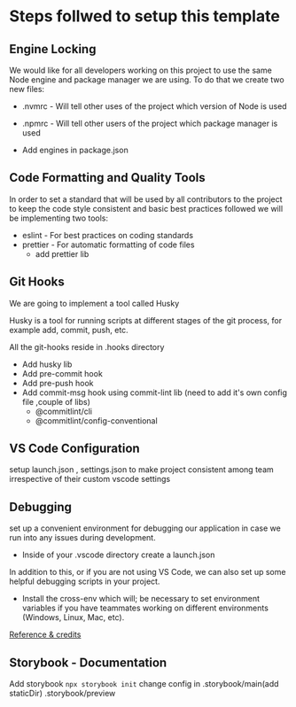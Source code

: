 # Steps follwed to setup this template

## Engine Locking

We would like for all developers working on this project to use the same Node engine and package manager we are using. To do that we create two new files:

- .nvmrc - Will tell other uses of the project which version of Node is used
- .npmrc - Will tell other users of the project which package manager is used

- Add engines in package.json

## Code Formatting and Quality Tools

In order to set a standard that will be used by all contributors to the project to keep the code style consistent and basic best practices followed we will be implementing two tools:

- eslint - For best practices on coding standards
- prettier - For automatic formatting of code files
  - add prettier lib

## Git Hooks

We are going to implement a tool called Husky

Husky is a tool for running scripts at different stages of the git process, for example add, commit, push, etc.

All the git-hooks reside in .hooks directory

- Add husky lib
- Add pre-commit hook
- Add pre-push hook
- Add commit-msg hook using commit-lint lib (need to add it's own config file ,couple of libs)
  - @commitlint/cli
  - @commitlint/config-conventional

## VS Code Configuration

setup launch.json , settings.json to make project consistent among team irrespective of their custom vscode settings

## Debugging

set up a convenient environment for debugging our application in case we run into any issues during development.

- Inside of your .vscode directory create a launch.json

In addition to this, or if you are not using VS Code, we can also set up some helpful debugging scripts in your project.

- Install the cross-env which will; be necessary to set environment variables if you have teammates working on different environments (Windows, Linux, Mac, etc).

[Reference & credits](https://dev.to/alexeagleson/how-to-build-scalable-architecture-for-your-nextjs-project-2pb7)

## Storybook - Documentation

Add storybook `npx storybook init`
change config in .storybook/main(add staticDir) .storybook/preview
